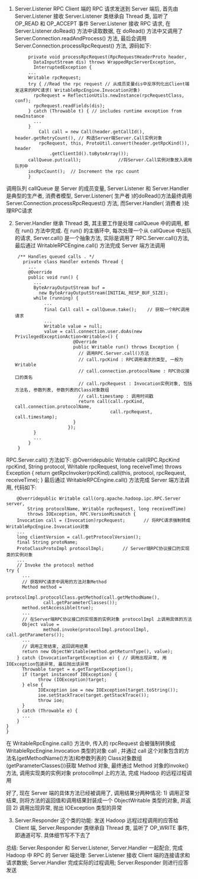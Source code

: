 1. Server.Listener
RPC Client 端的 RPC 请求发送到 Server 端后, 首先由 Server.Listener 接收
Server.Listener 类继承自 Thread 类, 监听了 OP_READ 和 OP_ACCEPT 事件
Server.Listener 接收 RPC 请求, 在 Server.Listener.doRead() 方法中读取数据, 在 doRead() 方法中又调用了Server.Connection.readAndProcess() 方法, 
最后会调用 Server.Connection.processRpcRequest() 方法, 源码如下:

            private void processRpcRequest(RpcRequestHeaderProto header,
              DataInputStream dis) throws WrappedRpcServerException,
              InterruptedException {
            ...
            Writable rpcRequest;
            try { //Read the rpc request // 从成员变量dis中反序列化出Client端发送来的RPC请求( WritableRpcEngine.Invocation对象)
              rpcRequest = ReflectionUtils.newInstance(rpcRequestClass, conf);
              rpcRequest.readFields(dis);
            } catch (Throwable t) { // includes runtime exception from newInstance
              ...
            } 
                Call call = new Call(header.getCallId(), header.getRetryCount(), // 构造Server端Server.Call实例对象
                rpcRequest, this, ProtoUtil.convert(header.getRpcKind()), header
                    .getClientId().toByteArray());   
            callQueue.put(call);              //将Server.Call实例对象放入调用队列中
            incRpcCount();  // Increment the rpc count
            }      
            
调用队列 callQueue 是 Server 的成员变量, Server.Listener 和 Server.Handler 是典型的生产者, 消费者模型, 
Server.Listener( 生产者 )的doRead()方法最终调用Server.Connection.processRpcRequest() 方法, 
而Server.Handler( 消费者 )处理RPC请求

2. Server.Handler 继承 Thread 类, 其主要工作是处理 callQueue 中的调用, 都在 run() 方法中完成. 在 run() 的主循环中, 每次处理一个从 callQueue 中出队的请求, Server.call() 是一个抽象方法, 实际是调用了 RPC.Server.call()方法, 最后通过 WritableRPCEngine.call() 方法完成 Server 端方法调用

        /** Handles queued calls . */
          private class Handler extends Thread {
            ...
            @Override
            public void run() {
              ...
              ByteArrayOutputStream buf = 
                new ByteArrayOutputStream(INITIAL_RESP_BUF_SIZE);
              while (running) {
                  ...
                  final Call call = callQueue.take();    // 获取一个RPC调用请求
                  ...
                  Writable value = null;
                  value = call.connection.user.doAs(new PrivilegedExceptionAction<Writable>() {
                             @Override
                             public Writable run() throws Exception {
                               // 调用RPC.Server.call()方法
                               // call.rpcKind : RPC调用请求的类型, 一般为Writable
                               // call.connection.protocolName : RPC协议接口的类名
                               // call.rpcRequest : Invocation实例对象, 包括方法名, 参数列表, 参数列表的Class对象数组
                               // call.timestamp : 调用时间戳
                               return call(call.rpcKind, call.connection.protocolName, 
                                           call.rpcRequest, call.timestamp);
                             }
                           });
              }
              ...
            }
        }
RPC.Server.call() 方法如下:
@Overridepublic Writable call(RPC.RpcKind rpcKind, String protocol,
        Writable rpcRequest, long receiveTime) throws Exception {
  return getRpcInvoker(rpcKind).call(this, protocol, rpcRequest,
          receiveTime);
}
最后通过 WritableRPCEngine.call() 方法完成 Server 端方法调用, 代码如下:

        @Overridepublic Writable call(org.apache.hadoop.ipc.RPC.Server server,
            String protocolName, Writable rpcRequest, long receivedTime)
            throws IOException, RPC.VersionMismatch {
        Invocation call = (Invocation)rpcRequest;       // 将RPC请求强制转成WritableRpcEngine.Invocation对象
        ...
        long clientVersion = call.getProtocolVersion();
        final String protoName;
        ProtoClassProtoImpl protocolImpl;       // Server端RPC协议接口的实现类的实例对象
        ...
        // Invoke the protocol method
    try {
          ...
          // 获取RPC请求中调用的方法对象Method
          Method method = 
                  protocolImpl.protocolClass.getMethod(call.getMethodName(),
                  call.getParameterClasses());
          method.setAccessible(true);
          ...
          // 在Server端RPC协议接口的实现类的实例对象 protocolImpl 上调用具体的方法
          Object value = 
                  method.invoke(protocolImpl.protocolImpl, call.getParameters());
          ...
          // 调用正常结束, 返回调用结果
          return new ObjectWritable(method.getReturnType(), value);
        } catch (InvocationTargetException e) { // 调用出现异常, 用IOException包装异常, 最后抛出该异常
          Throwable target = e.getTargetException();
          if (target instanceof IOException) {
                throw (IOException)target;
          } else {
                IOException ioe = new IOException(target.toString());
                ioe.setStackTrace(target.getStackTrace());
                throw ioe;
          }
        } catch (Throwable e) {
          ...
        }
    }
    }
    
在 WritableRpcEngine.call() 方法中, 传入的 rpcRequest 会被强制转换成 WritableRpcEngine.Invocation 类型的对象 call , 并通过 call 这个对象包含的方法名(getMethodName()方法)和参数列表的 Class对象数组(getParameterClasses())获取 Method 对象, 最终通过 Method 对象的invoke() 方法, 调用实现类的实例对象 protocolImpl 上的方法, 完成 Hadoop 的远程过程调用

好了, 现在 Server 端的具体方法已经被调用了, 调用结果分两种情况:
    1) 调用正常结束, 则将方法的返回值和调用结果封装成一个 ObjectWritable 类型的对象, 并返回
    2) 调用出现异常, 抛出 IOException 类型的异常

3. Server.Responder
这个类的功能: 发送 Hadoop 远程过程调用的应答给 Client 端, Server.Responder 类继承自 Thread 类, 监听了 OP_WRITE 事件, 即通道可写.  具体细节写不下去了

总结: 
    Server.Responder 和 Server.Listener, Server.Handler 一起配合, 完成 Hadoop 中 RPC 的 Server 端处理:
Server.Listener 接收 Client 端的连接请求和请求数据; Server.Handler 完成实际的过程调用; Server.Responder 则进行应答发送
